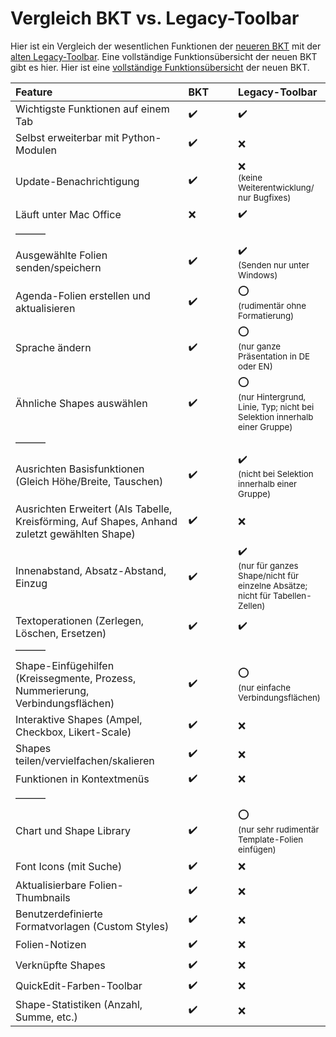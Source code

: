 # Vergleich BKT vs. Legacy-Toolbar

Hier ist ein Vergleich der wesentlichen Funktionen der [neueren BKT](README.md) mit der [alten Legacy-Toolbar](legacy.md). Eine vollständige Funktionsübersicht der neuen BKT gibt es hier. Hier ist eine [vollständige Funktionsübersicht](overview.md) der neuen BKT.


<style>
	th:nth-of-type(1),
	td:nth-of-type(1) {
		width: 60%;
	}
	th:nth-of-type(2),
	td:nth-of-type(2),
	th:nth-of-type(3),
	td:nth-of-type(3) {
		width: 20%;
	}
</style>


| Feature             | BKT              | Legacy-Toolbar       |
| :------------------ | :--------------- | :------------------- |
| Wichtigste Funktionen auf einem Tab | :heavy_check_mark: | :heavy_check_mark: |
| Selbst erweiterbar mit Python-Modulen | :heavy_check_mark: | :x: |
| Update-Benachrichtigung | :heavy_check_mark: | :x: <br><sub>(keine Weiterentwicklung/ nur Bugfixes)</sub> |
| Läuft unter Mac Office | :x: | :heavy_check_mark: |
| &mdash;&mdash;&mdash; | | |
| Ausgewählte Folien senden/speichern | :heavy_check_mark: | :heavy_check_mark: <br><sub>(Senden nur unter Windows)</sub> |
| Agenda-Folien erstellen und aktualisieren | :heavy_check_mark: | :o: <br><sub>(rudimentär ohne Formatierung)</sub> |
| Sprache ändern | :heavy_check_mark: | :o: <br><sub>(nur ganze Präsentation in DE oder EN)</sub> |
| Ähnliche Shapes auswählen | :heavy_check_mark: | :o: <br><sub>(nur Hintergrund, Linie, Typ; nicht bei Selektion innerhalb einer Gruppe)</sub> |
| &mdash;&mdash;&mdash; | | |
| Ausrichten Basisfunktionen (Gleich Höhe/Breite, Tauschen) | :heavy_check_mark: | :heavy_check_mark: <br><sub>(nicht bei Selektion innerhalb einer Gruppe)</sub> |
| Ausrichten Erweitert (Als Tabelle, Kreisförming, Auf Shapes, Anhand zuletzt gewählten Shape) | :heavy_check_mark: | :x: |
| Innenabstand, Absatz-Abstand, Einzug | :heavy_check_mark: | :heavy_check_mark: <br><sub>(nur für ganzes Shape/nicht für einzelne Absätze; nicht für Tabellen-Zellen)</sub> |
| Textoperationen (Zerlegen, Löschen, Ersetzen) | :heavy_check_mark: | :heavy_check_mark: |
| &mdash;&mdash;&mdash; | | |
| Shape-Einfügehilfen (Kreissegmente, Prozess, Nummerierung, Verbindungsflächen) | :heavy_check_mark: | :o: <br><sub>(nur einfache Verbindungsflächen)</sub> |
| Interaktive Shapes (Ampel, Checkbox, Likert-Scale) | :heavy_check_mark: | :x: |
| Shapes teilen/vervielfachen/skalieren | :heavy_check_mark: | :x: |
| Funktionen in Kontextmenüs | :heavy_check_mark: | :x: |
| &mdash;&mdash;&mdash; | | |
| Chart und Shape Library | :heavy_check_mark: | :o: <br><sub>(nur sehr rudimentär Template-Folien einfügen)</sub> |
| Font Icons (mit Suche) | :heavy_check_mark: | :x: |
| Aktualisierbare Folien-Thumbnails | :heavy_check_mark: | :x: |
| Benutzerdefinierte Formatvorlagen (Custom Styles) | :heavy_check_mark: | :x: |
| Folien-Notizen | :heavy_check_mark: | :x: |
| Verknüpfte Shapes | :heavy_check_mark: | :x: |
| QuickEdit-Farben-Toolbar | :heavy_check_mark: | :x: |
| Shape-Statistiken (Anzahl, Summe, etc.) | :heavy_check_mark: | :x: |
